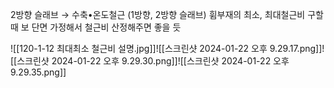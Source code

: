 2방향 슬래브 → 수축•온도철근 (1방향, 2방향 슬래브)
휨부재의 최소, 최대철근비 구할 때 보 단면 가정해서 철근비 산정해주면 좋을 듯

![[120-1-12 최대최소 철근비 설명.jpg]]![[스크린샷 2024-01-22 오후 9.29.17.png]]![[스크린샷 2024-01-22 오후 9.29.30.png]]![[스크린샷 2024-01-22 오후 9.29.35.png]]
